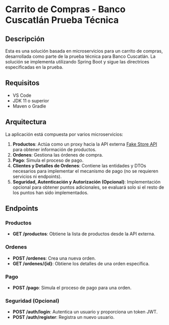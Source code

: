 # Carrito de Compras - Banco Cuscatlán Prueba Técnica

## Descripción
Esta es una solución basada en microservicios para un carrito de compras, desarrollada como parte de la prueba técnica para Banco Cuscatlán. La solución se implementa utilizando Spring Boot y sigue las directrices especificadas en la prueba.

## Requisitos
- VS Code
- JDK 11 o superior
- Maven o Gradle

## Arquitectura
La aplicación está compuesta por varios microservicios:
1. **Productos**: Actúa como un proxy hacia la API externa [Fake Store API](https://fakestoreapi.com) para obtener información de productos.
2. **Ordenes**: Gestiona las órdenes de compra.
3. **Pago**: Simula el proceso de pago.
4. **Clientes y Detalles de Ordenes**: Contiene las entidades y DTOs necesarios para implementar el mecanismo de pago (no se requieren servicios ni endpoints).
5. **Seguridad, Autenticación y Autorización (Opcional)**: Implementación opcional para obtener puntos adicionales, se evaluará solo si el resto de los puntos han sido implementados.

## Endpoints

### Productos
- **GET /productos**: Obtiene la lista de productos desde la API externa.

### Ordenes
- **POST /ordenes**: Crea una nueva orden.
- **GET /ordenes/{id}**: Obtiene los detalles de una orden específica.

### Pago
- **POST /pago**: Simula el proceso de pago para una orden.

### Seguridad (Opcional)
- **POST /auth/login**: Autentica un usuario y proporciona un token JWT.
- **POST /auth/register**: Registra un nuevo usuario.
